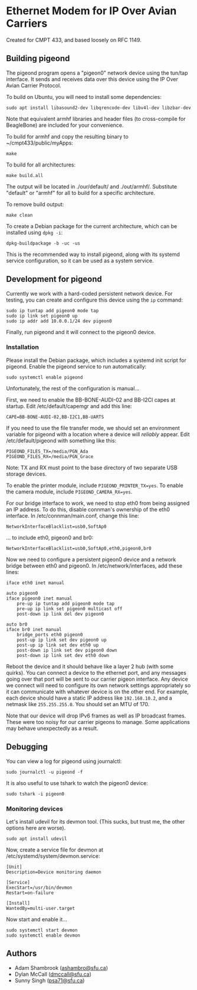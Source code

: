 # Ethernet Modem for IP Over Avian Carriers

Created for CMPT 433, and based loosely on RFC 1149.

## Building pigeond

The pigeond program opens a "pigeon0" network device using the tun/tap interface. It sends and receives data over this device using the IP Over Avian Carrier Protocol.

To build on Ubuntu, you will need to install some dependencies:

    sudo apt install libasound2-dev libqrencode-dev libv4l-dev libzbar-dev

Note that equivalent armhf libraries and header files (to cross-compile for BeagleBone) are included for your convenience.

To build for armhf and copy the resulting binary to ~/cmpt433/public/myApps:

    make

To build for all architectures:

    make build.all

The output will be located in ./our/default/ and ./out/armhf/. Substitute "default" or "armhf" for all to build for a specific architecture.

To remove build output:

    make clean

To create a Debian package for the current architecture, which can be installed using `dpkg -i`:

    dpkg-buildpackage -b -uc -us

This is the recommended way to install pigeond, along with its systemd service configuration, so it can be used as a system service.

## Development for pigeond

Currently we work with a hard-coded persistent network device. For testing, you can create and configure this device using the `ip` command:

    sudo ip tuntap add pigeon0 mode tap
    sudo ip link set pigeon0 up
    sudo ip addr add 10.0.0.1/24 dev pigeon0

Finally, run pigeond and it will connect to the pigeon0 device.

### Installation

Please install the Debian package, which includes a systemd init script for pigeond. Enable the pigeond service to run automatically:

    sudo systemctl enable pigeond

Unfortunately, the rest of the configuration is manual...

First, we need to enable the BB-BONE-AUDI-02 and BB-I2CI capes at startup. Edit /etc/default/capemgr and add this line:

    CAPE=BB-BONE-AUDI-02,BB-I2C1,BB-UARTS

If you need to use the file transfer mode, we should set an environment variable for pigeond with a location where a device will *reliably* appear. Edit /etc/default/pigeond with something like this:

    PIGEOND_FILES_TX=/media/PGN_Ada
    PIGEOND_FILES_RX=/media/PGN_Grace

Note: TX and RX must point to the base directory of two separate USB storage devices.

To enable the printer module, include `PIGEOND_PRINTER_TX=yes`. To enable the camera module, include `PIGEOND_CAMERA_RX=yes`.

For our bridge interface to work, we need to stop eth0 from being assigned an IP address. To do this, disable connman's ownership of the eth0 interface. In /etc/connman/main.conf, change this line:

    NetworkInterfaceBlacklist=usb0,SoftAp0

... to include eth0, pigeon0 and br0:

    NetworkInterfaceBlacklist=usb0,SoftAp0,eth0,pigeon0,br0

Now we need to configure a persistent pigeon0 device and a network bridge between eth0 and pigeon0. In /etc/network/interfaces, add these lines:

    iface eth0 inet manual
    
    auto pigeon0
    iface pigeon0 inet manual
        pre-up ip tuntap add pigeon0 mode tap
        pre-up ip link set pigeon0 multicast off
        post-down ip link del dev pigeon0
    
    auto br0
    iface br0 inet manual
        bridge_ports eth0 pigeon0
        post-up ip link set dev pigeon0 up
        post-up ip link set dev eth0 up
        post-down ip link set dev pigeon0 down
        post-down ip link set dev eth0 down

Reboot the device and it should behave like a layer 2 hub (with some quirks). You can connect a device to the ethernet port, and any messages going over that port will be sent to our carrier pigeon interface. Any device we connect will need to configure its own network settings appropriately so it can communicate with whatever device is on the other end. For example, each device should have a static IP address like `192.168.10.2`, and a netmask like `255.255.255.0`. You should set an MTU of 170.

Note that our device will drop IPv6 frames as well as IP broadcast frames. These were too noisy for our carrier pigeons to manage. Some applications may behave unexpectedly as a result.

## Debugging

You can view a log for pigeond using journalctl:

    sudo journalctl -u pigeond -f

It is also useful to use tshark to watch the pigeon0 device:

    sudo tshark -i pigeon0

### Monitoring devices

Let's install udevil for its devmon tool. (This sucks, but trust me, the other options here are worse).

    sudo apt install udevil

Now, create a service file for devmon at /etc/systemd/system/devmon.service:

    [Unit]
    Description=Device monitoring daemon
    
    [Service]
    ExecStart=/usr/bin/devmon
    Restart=on-failure
    
    [Install]
    WantedBy=multi-user.target

Now start and enable it...

    sudo systemctl start devmon
    sudo systemctl enable devmon

## Authors

 * Adam Shambrook (ashambro@sfu.ca)
 * Dylan McCall (dmccall@sfu.ca)
 * Sunny Singh (psa71@sfu.ca)
